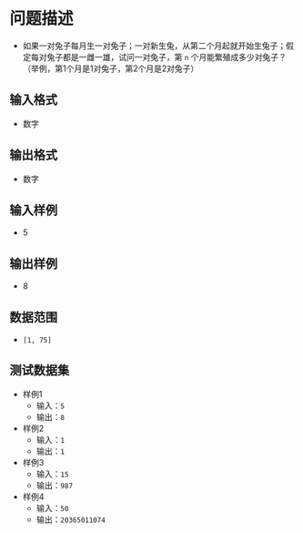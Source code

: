 # 问题描述
- 如果一对兔子每月生一对兔子；一对新生兔，从第二个月起就开始生兔子；假定每对兔子都是一雌一雄，试问一对兔子，第 `n` 个月能繁殖成多少对兔子？（举例，第1个月是1对兔子，第2个月是2对兔子）

## 输入格式
- 数字

## 输出格式
- 数字

## 输入样例
- 5

## 输出样例
- 8

## 数据范围
- `[1, 75]`

## 测试数据集
  - 样例1
    - 输入：`5`
    - 输出：`8`
  - 样例2
    - 输入：`1`
    - 输出：`1`
  - 样例3
    - 输入：`15`
    - 输出：`987`
  - 样例4
    - 输入：`50`
    - 输出：`20365011074`